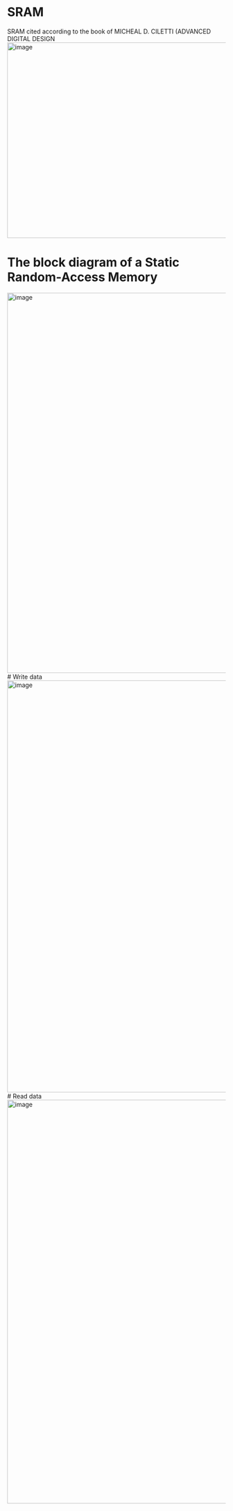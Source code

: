 # SRAM
SRAM cited according to the book of MICHEAL D. CILETTI (ADVANCED DIGITAL DESIGN
<img width="934" height="450" alt="image" src="https://github.com/user-attachments/assets/258ff66f-e4b5-4d42-9a4e-59f5c9bce7f1" />
# The block diagram of a Static Random-Access Memory
<img width="868" height="875" alt="image" src="https://github.com/user-attachments/assets/9917fe55-a920-47f9-95f7-6e40db784f1d" />
# Write data
<img width="1427" height="948" alt="image" src="https://github.com/user-attachments/assets/5426b6a6-9292-414f-b021-b1d88241f19a" />
# Read data
<img width="1482" height="929" alt="image" src="https://github.com/user-attachments/assets/5ac2f160-68fd-444b-b17a-9deae6f773a2" />

